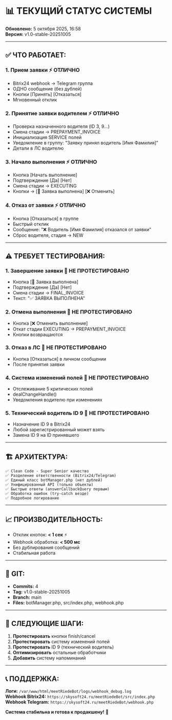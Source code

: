 # 📊 ТЕКУЩИЙ СТАТУС СИСТЕМЫ

**Обновлено:** 5 октября 2025, 16:58  
**Версия:** v1.0-stable-20251005

---

## ✅ ЧТО РАБОТАЕТ:

### 1. **Прием заявки** ⚡ ОТЛИЧНО
- Bitrix24 webhook → Telegram группа
- ОДНО сообщение (без дублей)
- Кнопки [Принять] [Отказаться]
- Мгновенный отклик

### 2. **Принятие заявки водителем** ⚡ ОТЛИЧНО
- Проверка назначенного водителя (ID 3, 9...)
- Смена стадии → PREPAYMENT_INVOICE
- Инициализация SERVICE полей
- Уведомление в группу: "Заявку принял водитель [Имя Фамилия]"
- Детали в ЛС водителю

### 3. **Начало выполнения** ⚡ ОТЛИЧНО
- Кнопка [Начать выполнение]
- Подтверждение [Да] [Нет]
- Смена стадии → EXECUTING
- Кнопки → [🏁 Заявка выполнена] [❌ Отменить]

### 4. **Отказ от заявки** ⚡ ОТЛИЧНО
- Кнопка [Отказаться] в группе
- Быстрый отклик
- Сообщение: "❌ Водитель [Имя Фамилия] отказался от заявки"
- Сброс водителя, стадия → NEW

---

## ⚠️ ТРЕБУЕТ ТЕСТИРОВАНИЯ:

### 1. **Завершение заявки** 🔶 НЕ ПРОТЕСТИРОВАНО
- Кнопка [🏁 Заявка выполнена]
- Подтверждение [Да] [Нет]
- Смена стадии → FINAL_INVOICE
- Текст: "✅ ЗАЯВКА ВЫПОЛНЕНА"

### 2. **Отмена выполнения** 🔶 НЕ ПРОТЕСТИРОВАНО
- Кнопка [❌ Отменить выполнение]
- Откат стадии EXECUTING → PREPAYMENT_INVOICE
- Кнопки возвращаются

### 3. **Отказ в ЛС** 🔶 НЕ ПРОТЕСТИРОВАНО
- Кнопка [Отказаться] в личном сообщении
- После принятия заявки

### 4. **Система изменений полей** 🔶 НЕ ПРОТЕСТИРОВАНО
- Отслеживание 5 критических полей
- dealChangeHandle()
- Уведомления водителю при изменениях

### 5. **Технический водитель ID 9** 🔶 НЕ ПРОТЕСТИРОВАНО
- Назначение ID 9 в Bitrix24
- Любой зарегистрированный может взять
- Замена ID 9 на ID принявшего

---

## 🏗️ АРХИТЕКТУРА:

```
✅ Clean Code - Super Senior качество
✅ Разделение ответственности (Bitrix24/Telegram)
✅ Единый класс botManager.php (нет дублей)
✅ Унифицированный API (только объекты)
✅ Быстрые ответы (answerCallbackQuery первым)
✅ Обработка ошибок (try-catch везде)
✅ Подробное логирование
```

---

## 📈 ПРОИЗВОДИТЕЛЬНОСТЬ:

- Отклик кнопок: **< 1 сек** ⚡
- Webhook обработка: **< 500 мс**
- Без дублирования сообщений
- Стабильная работа

---

## 📝 GIT:

- **Commits:** 4
- **Tag:** v1.0-stable-20251005
- **Branch:** main
- **Files:** botManager.php, src/index.php, webhook.php

---

## 🎯 СЛЕДУЮЩИЕ ШАГИ:

1. **Протестировать** кнопки finish/cancel
2. **Протестировать** систему изменений полей
3. **Протестировать** ID 9 (технический водитель)
4. **Оптимизировать** остальные обработчики
5. **Добавить** систему напоминаний

---

## 📞 ПОДДЕРЖКА:

**Логи:** `/var/www/html/meetRiedeBot/logs/webhook_debug.log`  
**Webhook Bitrix24:** `https://skysoft24.ru/meetRiedeBot/src/index.php`  
**Webhook Telegram:** `https://skysoft24.ru/meetRiedeBot/webhook.php`

**Система стабильна и готова к продакшену!** 🚀
